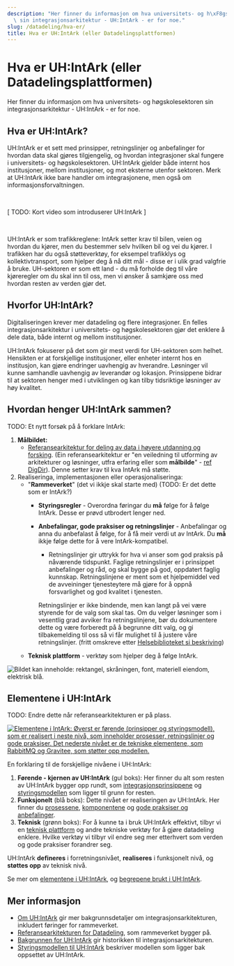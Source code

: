 ```yaml
---
description: "Her finner du informasjon om hva universitets- og h\xF8gskolesektoren\
  \ sin integrasjonsarkitektur - UH:IntArk - er for noe."
slug: /datadeling/hva-er/
title: Hva er UH:IntArk (eller Datadelingsplattformen)
---
```


# Hva er UH:IntArk (eller Datadelingsplattformen)

Her finner du informasjon om hva universitets- og høgskolesektoren sin integrasjonsarkitektur - UH:IntArk - er for noe.

## Hva er UH:IntArk?


UH:IntArk er et sett med prinsipper, retningslinjer og anbefalinger for hvordan data skal gjøres tilgjengelig, og hvordan integrasjoner skal fungere i universitets- og høgskolesektoren. UH:IntArk gjelder både internt hos institusjoner, mellom institusjoner, og mot eksterne utenfor sektoren. Merk at UH:IntArk ikke bare handler om integrasjonene, men også om informasjonsforvaltningen.


 


[ TODO: Kort video som introduserer UH:IntArk ]


 


UH:IntArk er som trafikkreglene: IntArk setter krav til bilen, veien og hvordan du kjører, men du bestemmer selv hvilken bil og vei du kjører. I trafikken har du også støtteverktøy, for eksempel trafikklys og kollektivtransport, som hjelper deg å nå ditt mål - disse er i ulik grad valgfrie å bruke. UH-sektoren er som ett land - du må forholde deg til våre kjøreregler om du skal inn til oss, men vi ønsker å samkjøre oss med hvordan resten av verden gjør det.


## Hvorfor UH:IntArk?


Digitaliseringen krever mer datadeling og flere integrasjoner. En felles integrasjonsarkitektur i universitets- og høgskolesektoren gjør det enklere å dele data, både internt og mellom institusjoner.


UH:IntArk fokuserer på det som gir mest verdi for UH-sektoren som helhet. Hensikten er at forskjellige institusjoner, eller enheter internt hos en institusjon, kan gjøre endringer uavhengig av hverandre. Løsninger vil kunne samhandle uavhengig av leverandør og lokasjon. Prinsippene bidrar til at sektoren henger med i utviklingen og kan tilby tidsriktige løsninger av høy kvalitet.


## Hvordan henger UH:IntArk sammen?


TODO: Et nytt forsøk på å forklare IntArk:


1. **Målbildet:**
	* [Referansearkitektur for deling av data i høyere utdanning og forsking](https://unit-norge.github.io/unit-ra/main/B%C3%B8ker/Referansearkitektur%20for%20deling%20av%20data%20i%20h%C3%B8yere%20utdanning%20og%20forsking.html). (Ein referansearkitektur er "en veiledning til utforming av arkitekturer og løsninger, utfra erfaring eller som **målbilde**" - [ref DigDir](https://www.digdir.no/nasjonal-arkitektur/referansearkitekturer/2131)). Denne setter krav til kva IntArk må støtte.
2. Realiseringa, implementasjonen eller operasjonaliseringa:
	* "**Rammeverket**" (det vi ikkje skal starte med) (TODO: Er det dette som er IntArk?)
		+ **Styringsregler** - Overordna føringar du **må** følge for å følge IntArk. Desse er prøvd utbrodert lenger ned.
		+ **Anbefalingar, gode praksiser og retningslinjer** - Anbefalingar og anna du anbefalast å følge, for å få meir verdi ut av IntArk. Du **må** ikkje følge dette for å vere IntArk-kompatibel.
			- Retningslinjer gir uttrykk for hva vi anser som god praksis på nåværende tidspunkt. Faglige retningslinjer er i prinsippet anbefalinger og råd, og skal bygge på god, oppdatert faglig kunnskap. Retningslinjene er ment som et hjelpemiddel ved de avveininger tjenesteytere må gjøre for å oppnå forsvarlighet og god kvalitet i tjenesten.
			
			
			Retningslinjer er ikke bindende, men kan langt på vei være styrende for de valg som skal tas. Om du velger løsninger som i vesentlig grad avviker fra retningslinjene, bør du dokumentere dette og være forberedt på å begrunne ditt valg, og gi tilbakemelding til oss så vi får mulighet til å justere våre retningslinjer. (fritt omskreve etter [Helsebiblioteket si beskriving](https://www.helsebiblioteket.no/retningslinjer/lar/3-metode-i-retningslinjearbeidet/3.1-hva-er-faglige))
	* **Teknisk plattform** - verktøy som hjelper deg å følge IntArk.


![Bildet kan inneholde: rektangel, skråningen, font, materiell eiendom, elektrisk blå.](/datadeling/img/skjermbilde-2021-06-15-132909.png)


## Elementene i UH:IntArk


TODO: Endre dette når referansearkitekturen er på plass.


[![Elementene i IntArk: Øverst er førende (prinsipper og styringsmodell), som er realisert i neste nivå, som inneholder prosesser, retningslinjer og gode praksiser. Det nederste nivået er de tekniske elementene, som RabbitMQ og Gravitee, som støtter opp modellen.](/datadeling/img/intark-elementene.svg)](/datadeling/img/intark-elementene.svg)


En forklaring til de forskjellige nivåene i UH:IntArk:


1. **Førende - kjernen av UH:IntArk** (gul boks): Her finner du alt som resten av UH:IntArk bygger opp rundt, som [integrasjonsprinsippene](/docs/datadeling/prinsippene) og [styringsmodellen](/docs/datadeling/om/styringsmodellen) som ligger til grunn for resten.
2. **Funksjonelt** (blå boks): Dette nivået er realiseringen av UH:IntArk. Her finner du [prosessene](/docs/datadeling/hva-er/prosessene), [komponentene](/docs/datadeling/hva-er/komponenter) og [gode praksiser og anbefalinger](/docs/datadeling/god-praksis).
3. **Teknisk** (grønn boks): For å kunne ta i bruk UH:IntArk effektivt, tilbyr vi en [teknisk plattform](/docs/datadeling/teknisk-plattform) og andre tekniske verktøy for å gjøre datadeling enklere. Hvilke verktøy vi tilbyr vil endre seg mer etterhvert som verden og gode praksiser forandrer seg.


UH:IntArk **defineres** i forretningsnivået, **realiseres** i funksjonelt nivå, og **støttes opp** av teknisk nivå.


Se mer om [elementene i UH:IntArk](/docs/datadeling/hva-er/elementene), og [begrepene brukt i UH:IntArk](/docs/datadeling/begreper/).


## Mer informasjon


* [Om UH:IntArk](/docs/datadeling/om) gir mer bakgrunnsdetaljer om integrasjonsarkitekturen, inkludert føringer for rammeverket.
* [Referansearkitekturen for Datadeling](/docs/datadeling/om/referansearkitektur), som rammeverket bygger på.
* [Bakgrunnen for UH:IntArk](/docs/datadeling/om/bakgrunn) gir historikken til integrasjonsarkitekturen.
* [Styringsmodellen til UH:IntArk](/docs/datadeling/om/styringsmodellen) beskriver modellen som ligger bak oppsettet av UH:IntArk.